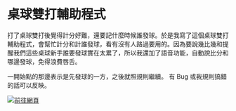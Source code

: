 # 桌球雙打輔助程式

打了桌球雙打後覺得計分好難，還要記什麼時候誰發球。於是我寫了這個桌球雙打輔助程式，會幫忙計分和計誰發球，看有沒有人路過要用的。因為要說幾比幾和提醒我們這些桌球新手誰要發球實在太累了，所以我還加了語音功能，自動說比分和哪邊發球，免得浪費唇舌。

一開始點的那邊表示是先發球的一方，之後就照規則繼續。
有 Bug 或我規則搞錯的話可以反映。

[![前往網頁](https://github.com/wuilliam104286/image_saves/raw/master/img/button/btn-web-black-ch.png "前往網頁")](https://micr0dust.github.io/table-tennis-assistant)
